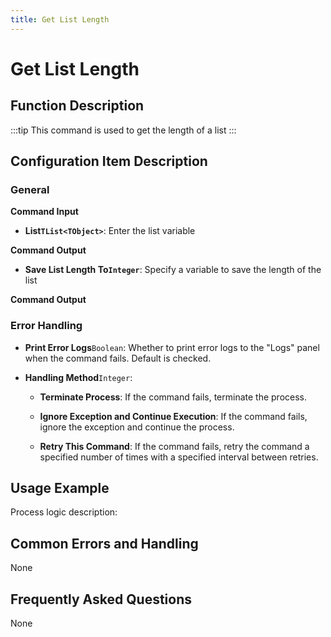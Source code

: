 ```yaml
---
title: Get List Length
---
```


# Get List Length

## Function Description

:::tip 
This command is used to get the length of a list
:::

## Configuration Item Description

### General

**Command Input**

- **List`TList<TObject>`**: Enter the list variable


**Command Output**

- **Save List Length To`Integer`**: Specify a variable to save the length of the list


**Command Output**

### Error Handling

- **Print Error Logs**`Boolean`: Whether to print error logs to the "Logs" panel when the command fails. Default is checked. 

- **Handling Method**`Integer`:

    - **Terminate Process**: If the command fails, terminate the process.

    - **Ignore Exception and Continue Execution**: If the command fails, ignore the exception and continue the process.

    - **Retry This Command**: If the command fails, retry the command a specified number of times with a specified interval between retries.

## Usage Example

Process logic description:

## Common Errors and Handling

None

## Frequently Asked Questions

None

